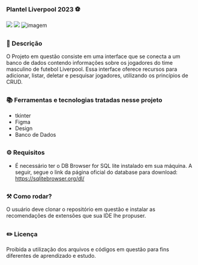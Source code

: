 ### Plantel Liverpool 2023 ⚽ 

<div style="display: inline_block">

<img src="https://img.shields.io/badge/Python-3776AB?style=for-the-badge&logo=python&logoColor=white" />
<img src="https://img.shields.io/badge/Made%20with-Jupyter-orange?style=for-the-badge&logo=Jupyter" />  


<img src="https://github.com/26Tassiofernandes/plantelliverpool/assets/86972667/9aed765a-ea41-4316-8923-a9aebae4e595" alt="imagem">
</div>

##

### 📜 Descrição 

O Projeto em questão consiste em uma interface que se conecta a um banco de dados contendo informações sobre os jogadores do time masculino de futebol Liverpool. 
Essa interface oferece recursos para adicionar, listar, deletar e pesquisar jogadores, utilizando os princípios de CRUD.

##

### 📚 Ferramentas e tecnologias tratadas nesse projeto

- tkinter
- Figma
- Design
- Banco de Dados

##

### ⚙ Requisitos

- É necessário ter o DB Browser for SQL lite instalado em sua máquina. A seguir, segue o link da página oficial do database para download: https://sqlitebrowser.org/dl/

##

### ⚒️ Como rodar?

O usuário deve clonar o repositório em questão e instalar as recomendações de extensões que sua IDE lhe propuser.

##

### ✏️ Licença

Proibida a utilização dos arquivos e códigos em questão para fins diferentes de aprendizado e estudo.

##
